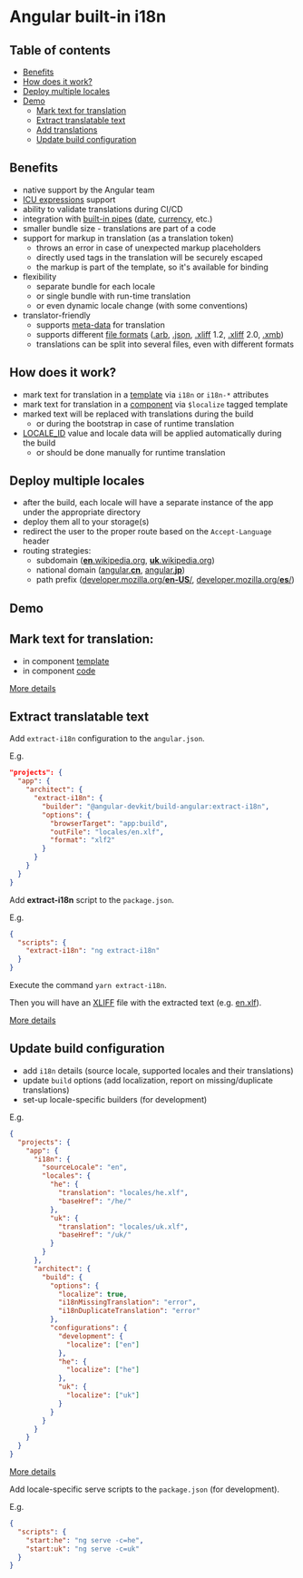 # Angular built-in i18n

## Table of contents
- [Benefits](#benefits)
- [How does it work?](#how-does-it-work)
- [Deploy multiple locales](#deploy-multiple-locales)
- [Demo](#demo)
  - [Mark text for translation](#mark-text-for-translation)
  - [Extract translatable text](#extract-translatable-text)
  - [Add translations](https://angular.io/guide/i18n-common-translation-files)
  - [Update build configuration](#update-build-configuration)


## Benefits
- native support by the Angular team
- [ICU expressions](https://angular.io/guide/i18n-common-prepare#icu-expressions) support
- ability to validate translations during CI/CD
- integration with [built-in pipes](https://angular.io/api/common#pipes) ([date](https://angular.io/api/common/DatePipe), [currency](https://angular.io/api/common/CurrencyPipe), etc.)
- smaller bundle size - translations are part of a code
- support for markup in translation (as a translation token)
  - throws an error in case of unexpected markup placeholders
  - directly used tags in the translation will be securely escaped
  - the markup is part of the template, so it's available for binding
- flexibility
  - separate bundle for each locale
  - or single bundle with run-time translation
  - or even dynamic locale change (with some conventions)
- translator-friendly
  - supports [meta-data](https://angular.io/guide/i18n-common-prepare#i18n-metadata-for-translation) for translation
  - supports different [file formats](https://angular.io/guide/i18n-common-translation-files#change-the-source-language-file-format) ([.arb](https://github.com/google/app-resource-bundle/wiki/ApplicationResourceBundleSpecification), [.json](https://www.json.org/json-en.html), [.xliff](http://docs.oasis-open.org/xliff/xliff-core/xliff-core.html) 1.2, [.xliff](http://docs.oasis-open.org/xliff/xliff-core/v2.0/cos01/xliff-core-v2.0-cos01.html) 2.0, [.xmb](https://cldr.unicode.org/development/development-process/design-proposals/xmb))
  - translations can be split into several files, even with different formats


## How does it work?
- mark text for translation in a [template](https://angular.io/guide/i18n-common-prepare#mark-text-in-component-template) via `i18n` or `i18n-*` attributes
- mark text for translation in a [component](https://angular.io/guide/i18n-common-prepare#mark-text-in-component-code) via `$localize` tagged template
- marked text will be replaced with translations during the build
  - or during the bootstrap in case of runtime translation
- [LOCALE_ID](https://angular.io/api/core/LOCALE_ID) value and locale data will be applied automatically during the build
  - or should be done manually for runtime translation


## Deploy multiple locales
- after the build, each locale will have a separate instance of the app under the appropriate directory
- deploy them all to your storage(s)
- redirect the user to the proper route based on the `Accept-Language` header
- routing strategies:
  - subdomain ([**en**.wikipedia.org](https://en.wikipedia.org/), [**uk**.wikipedia.org](https://uk.wikipedia.org/))
  - national domain ([angular.**cn**](https://angular.cn/), [angular.**jp**](https://angular.jp/))
  - path prefix ([developer.mozilla.org/**en-US**/](https://developer.mozilla.org/en-US/), [developer.mozilla.org/**es**/](https://developer.mozilla.org/es/))


## Demo
## Mark text for translation:
- in component [template](src/app/pages/home/home.component.html)
- in component [code](src/app/pages/home/home.component.ts)

[More details](https://angular.io/guide/i18n-common-prepare)


## Extract translatable text

Add `extract-i18n` configuration to the `angular.json`.

E.g.
```json
"projects": {
  "app": {
    "architect": {
      "extract-i18n": {
        "builder": "@angular-devkit/build-angular:extract-i18n",
        "options": {
          "browserTarget": "app:build",
          "outFile": "locales/en.xlf",
          "format": "xlf2"
        }
      }
    }
  }
}
```

Add **extract-i18n** script to the `package.json`.

E.g.
```json
{
  "scripts": {
    "extract-i18n": "ng extract-i18n"
  }
}
```

Execute the command `yarn extract-i18n`.

Then you will have an [XLIFF](http://docs.oasis-open.org/xliff/xliff-core/v2.0/cos01/xliff-core-v2.0-cos01.html) file with the extracted text (e.g. [en.xlf](src/messages/xlf2/en.xlf)).

[More details](https://angular.io/guide/i18n-common-translation-files)


## Update build configuration
- add `i18n` details (source locale, supported locales and their translations)
- update `build` options (add localization, report on missing/duplicate translations)
- set-up locale-specific builders (for development)

E.g.
```json
{
  "projects": {
    "app": {
      "i18n": {
        "sourceLocale": "en",
        "locales": {
          "he": {
            "translation": "locales/he.xlf",
            "baseHref": "/he/"
          },
          "uk": {
            "translation": "locales/uk.xlf",
            "baseHref": "/uk/"
          }
        }
      },
      "architect": {
        "build": {
          "options": {
            "localize": true,
            "i18nMissingTranslation": "error",
            "i18nDuplicateTranslation": "error"
          },
          "configurations": {
            "development": {
              "localize": ["en"]
            },
            "he": {
              "localize": ["he"]
            },
            "uk": {
              "localize": ["uk"]
            }
          }
        }
      }
    }
  }
}
```

[More details](https://angular.io/guide/i18n-common-merge#define-locales-in-the-build-configuration)

Add locale-specific serve scripts to the `package.json` (for development).

E.g.
```json
{
  "scripts": {
    "start:he": "ng serve -c=he",
    "start:uk": "ng serve -c=uk"
  }
}
```
